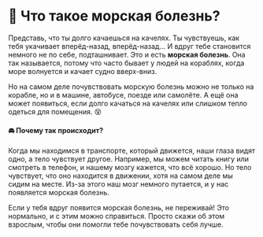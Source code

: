 # 🌊 Что такое морская болезнь?

Представь, что ты долго качаешься на качелях. Ты чувствуешь, как тебя укачивает вперёд-назад, вперёд-назад... И вдруг тебе становится немного не по себе, подташнивает. Это и есть **морская болезнь**. Она так называется, потому что часто бывает у людей на кораблях, когда море волнуется и качает судно вверх-вниз.

Но на самом деле почувствовать морскую болезнь можно не только на корабле, но и в машине, автобусе, поезде или самолёте. А ещё она может появиться, если долго качаться на качелях или слишком тепло одеться для помещения. 😵

#### 🚘 Почему так происходит?

Когда мы находимся в транспорте, который движется, наши глаза видят одно, а тело чувствует другое. Например, мы можем читать книгу или смотреть в телефон, и нашему мозгу кажется, что всё хорошо. Но тело чувствует, что оно находится в движении, хотя на самом деле мы сидим на месте. Из-за этого наш мозг немного путается, и у нас появляется морская болезнь.

Если у тебя вдруг появится морская болезнь, не переживай! Это нормально, и с этим можно справиться. Просто скажи об этом взрослым, чтобы они помогли тебе почувствовать себя лучше.